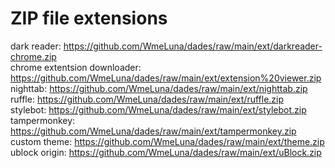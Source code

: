 # ZIP file extensions
dark reader: https://github.com/WmeLuna/dades/raw/main/ext/darkreader-chrome.zip   
chrome extentsion downloader: https://github.com/WmeLuna/dades/raw/main/ext/extension%20viewer.zip   
nighttab: https://github.com/WmeLuna/dades/raw/main/ext/nighttab.zip   
ruffle: https://github.com/WmeLuna/dades/raw/main/ext/ruffle.zip   
stylebot: https://github.com/WmeLuna/dades/raw/main/ext/stylebot.zip   
tampermonkey: https://github.com/WmeLuna/dades/raw/main/ext/tampermonkey.zip   
custom theme: https://github.com/WmeLuna/dades/raw/main/ext/theme.zip   
ublock origin: https://github.com/WmeLuna/dades/raw/main/ext/uBlock.zip
